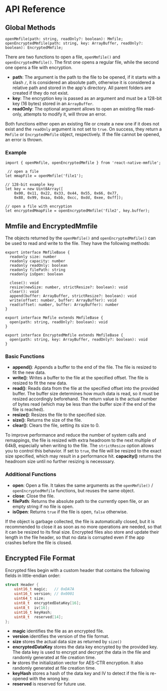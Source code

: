 # API Reference

## Global Methods

```tsx
openMmfile(path: string, readOnly?: boolean): Mmfile;
openEncryptedMmfile(path: string, key: ArrayBuffer, readOnly?: boolean): EncryptedMmfile;
```

There are two functions to open a file, `openMmfile()` and `openEncryptedMmfile()`.
The first one opens a regular file, while the second one opens a file with encryption.

- **path**: The argument is the path to the file to be opened, if it starts with a slash `/`, it is considered an absolute path, otherwise it is considered a relative path and stored in the app's directory. All parent folders are created if they do not exist.
- **key**: The encryption key is passed as an argument and must be a 128-bit key (16 bytes) stored in an `ArrayBuffer`.
- **readOnly**: The optional argument allows to open an existing file read-only, attempts to modify it, will throw an error.

Both functions either open an existing file or create a new one if it does not exist and the `readOnly` argument is not set to `true`. On success, they return a `Mmfile` or `EncryptedMmfile` object, respectively. If the file cannot be opened, an error is thrown.

### Example

```tsx
import { openMmfile, openEncryptedMmfile } from 'react-native-mmfile';

 // open a file
let mmapFile = openMmfile('file1');

// 128-bit example key
let key = new Uint8Array([
    0x00, 0x11, 0x22, 0x33, 0x44, 0x55, 0x66, 0x77, 
    0x88, 0x99, 0xaa, 0xbb, 0xcc, 0xdd, 0xee, 0xff]);

// open a file with encryption
let encryptedMmapFile = openEncryptedMmfile('file2', key.buffer);
```

## Mmfile and EncryptedMmfile

The objects returned by the `openMmfile()` and `openEncryptedMmfile()` can be used to read and write to the file. They have the following methods:

```tsx
export interface MmfileBase {
  readonly size: number
  readonly capacity: number
  readonly readOnly: boolean
  readonly filePath: string
  readonly isOpen: boolean

  close(): void
  resize(newSize: number, strictResize?: boolean): void
  clear(): void
  append(buffer: ArrayBuffer, strictResize?: boolean): void
  write(offset: number, buffer: ArrayBuffer): void
  read(offset: number, buffer: ArrayBuffer): number
}

export interface Mmfile extends MmfileBase {
  open(path: string, readOnly?: boolean): void
}

export interface EncryptedMmfile extends MmfileBase {
  open(path: string, key: ArrayBuffer, readOnly?: boolean): void
}
```

### Basic Functions

- **append()**: Appends a buffer to the end of the file. The file is resized to fit the new data.
- **write()**: Writes a buffer to the file at the specified offset. The file is resized to fit the new data.
- **read()**: Reads data from the file at the specified offset into the provided buffer. The buffer size determines how much data is read, so it must be resized accordingly beforehand. The return value is the actual number of bytes read (which may be less than the buffer size if the end of the file is reached).
- **resize()**: Resizes the file to the specified size.
- **size()**: Returns the size of the file.
- **clear()**: Clears the file, setting its size to 0.

To improve performance and reduce the number of system calls and remappings, the file is resized with extra headroom to the next multiple of 64kB, especially when writing to the file. The `strictResize` option allows you to control this behavior. If set to `true`, the file will be resized to the exact size specified, which may result in a performance hit.
**capacity()** returns the headroom size until no further resizing is necesssary.

### Additional Functions

- **open**: Open a file. It takes the same arguments as the `openMmfile()` / `openEncryptedMmfile` functions, but reuses the same object.
- **close**: Close the file.
- **filePath**: Returns the absolute path to the currently open file, or an empty string if no file is open.
- **isOpen**: Returns `true` if the file is open, `false` otherwise.

If the object is garbage collected, the file is automatically closed, but it is recommended to close it as soon as no more operations are needed, so that it can be resized to its final size.
Encrypted files also store and update their length in the file header, so that no data is corrupted even if the app crashes before the file is closed.

## Encrypted File Format

Encrypted files begin with a custom header that contains the following fields in little-endian order:

```cpp
struct Header {
    uint16_t magic;   // 0xDA7A
    uint16_t version; // 0x0001
    uint64_t size;
    uint8_t  encryptedDataKey[16];
    uint8_t  iv[16];
    uint16_t keyHash;
    uint8_t  reserved[14];
};
```

- **magic** identifies the file as an encrypted file.
- **version** identifies the version of the file format.
- **size** stores the actual data size as returned by `size()`
- **encryptedDataKey** stores the data key encrypted by the provided key. The data key is used to encrypt and decrypt the data in the file and randomly generated at file creation time.
- **iv** stores the initialization vector for AES-CTR encryption. It also randomly generated at file creation time.
- **keyHash** stores a hash of the data key and IV to detect if the file is re-opened with the wrong key.
- **reserved** is reserved for future use.
